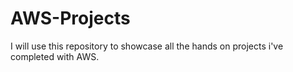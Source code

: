 # AWS-Projects
I will use this repository to showcase all the hands on projects i've completed with AWS. 
